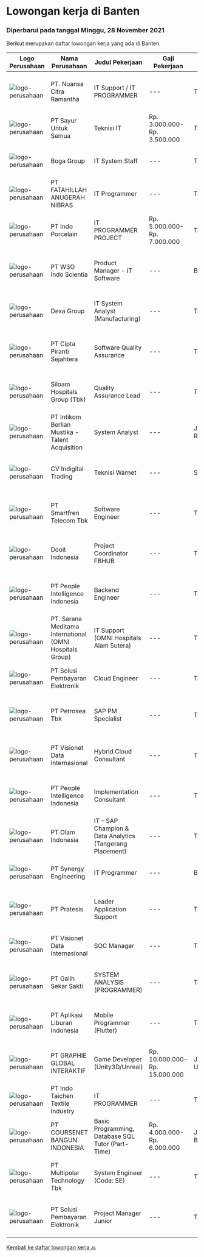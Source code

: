 
  # Lowongan kerja di Banten

  ### Diperbarui pada tanggal Minggu, 28 November 2021

  Berikut merupakan daftar lowongan kerja yang ada di Banten

  |Logo Perusahaan | Nama Perusahaan | Judul Pekerjaan | Gaji Pekerjaan | Lokasi | Deskripsi | Tanggal diunggah | Pranala |
  | -------------- | --------------- | --------------- | --------- | --------- | -------------- | ------- | ----------- |
  |![logo-perusahaan](https://image-service-cdn.seek.com.au/a877247070d46db1d65d21596203f928f55e475a/ee4dce1061f3f616224767ad58cb2fc751b8d2dc)|PT. Nuansa Citra Ramantha|IT Support / IT PROGRAMMER|---|Tangerang|IT TECHNICAL SUPPORT/PROGRAMMERNUANSA CITRA RAMANTHA, PTwww.ncr.co.idPT. Nuansa Citra Ramantha adalah perusahaan IT Nasional yang berfokus pada...|Kamis, 25 November 2021|https://www.jobstreet.co.id/id/job/it-support-it-programmer-3681957?token=0~d729a025-8f62-49e6-af8b-bd0d410d5981&sectionRank=1&jobId=jobstreet-id-job-3681957|
|![logo-perusahaan](https://image-service-cdn.seek.com.au/3a36cee411b97c1e63eadd3c496e1e5db121e954/ee4dce1061f3f616224767ad58cb2fc751b8d2dc)|PT Sayur Untuk Semua|Teknisi IT|Rp. 3.000.000-Rp. 3.500.000|Tangerang|Deskripsi Kerja antara lain sebagai berikut, Melakukan maintanance All Equipment IT (Hardware &amp; Software) Bertugas untuk Instalansi Equipment Baru...|Jumat, 26 November 2021|https://www.jobstreet.co.id/id/job/teknisi-it-3703108?token=0~d729a025-8f62-49e6-af8b-bd0d410d5981&sectionRank=2&jobId=jobstreet-id-job-3703108|
|![logo-perusahaan](https://image-service-cdn.seek.com.au/814eed81e799a808488d3efd6c004a2a005d77e1/ee4dce1061f3f616224767ad58cb2fc751b8d2dc)|Boga Group|IT System Staff|---|Tangerang|Memelihara dan memonitor akses, menu, promotion dll yang berkaitan dengan POS System. Membantu operational outlet mengenai kendala Software dan...|Kamis, 25 November 2021|https://www.jobstreet.co.id/id/job/it-system-staff-3701807?token=0~d729a025-8f62-49e6-af8b-bd0d410d5981&sectionRank=3&jobId=jobstreet-id-job-3701807|
|![logo-perusahaan](https://image-service-cdn.seek.com.au/ae94e3b41632c59bb558255047fa50596172df4b/ee4dce1061f3f616224767ad58cb2fc751b8d2dc)|PT FATAHILLAH ANUGERAH NIBRAS|IT Programmer|---|Tangerang|Requirement: Possessed at least Bachelor Degree of Information Technology Have at least 2 years experience as Programmer Have experience in developing...|Sabtu, 27 November 2021|https://www.jobstreet.co.id/id/job/it-programmer-3693687?token=0~d729a025-8f62-49e6-af8b-bd0d410d5981&sectionRank=4&jobId=jobstreet-id-job-3693687|
|![logo-perusahaan](https://image-service-cdn.seek.com.au/d028c09dc90aa664d79a914e1d81ca9bc0f2ab02/ee4dce1061f3f616224767ad58cb2fc751b8d2dc)|PT Indo Porcelain|IT PROGRAMMER PROJECT|Rp. 5.000.000-Rp. 7.000.000|Tangerang|Kualifikasi Minimal pendidikan S1 Informatika/Teknik Komputer/Management Informatika Maksimal usia 35 tahun Minimal pengalaman 1 tahun di Departemen...|Jumat, 26 November 2021|https://www.jobstreet.co.id/id/job/it-programmer-project-3693017?token=0~d729a025-8f62-49e6-af8b-bd0d410d5981&sectionRank=5&jobId=jobstreet-id-job-3693017|
|![logo-perusahaan](https://image-service-cdn.seek.com.au/84c7203596a92c21a00cf65c63f0e6534ef13a9b/ee4dce1061f3f616224767ad58cb2fc751b8d2dc)|PT W3O Indo Scientia|Product Manager - IT Software|---|Banten|Responsibilities Owner one/multiple product Be the subject matter expert in the area assigned Define product vision and strategy Work together with a...|Jumat, 26 November 2021|https://www.jobstreet.co.id/id/job/product-manager-it-software-3693170?token=0~d729a025-8f62-49e6-af8b-bd0d410d5981&sectionRank=6&jobId=jobstreet-id-job-3693170|
|![logo-perusahaan](https://image-service-cdn.seek.com.au/20eb5457edc7fd869c083282c179a130802d98a0/ee4dce1061f3f616224767ad58cb2fc751b8d2dc)|Dexa Group|IT System Analyst (Manufacturing)|---|Tangerang|Responsibilities: Assist in interpreting business documents and develop use cases for development team Analyze and translate business needs into...|Kamis, 25 November 2021|https://www.jobstreet.co.id/id/job/it-system-analyst-manufacturing-3701802?token=0~d729a025-8f62-49e6-af8b-bd0d410d5981&sectionRank=7&jobId=jobstreet-id-job-3701802|
|![logo-perusahaan](https://image-service-cdn.seek.com.au/60741e7a3abc8db47bedbe47f56ef4bd736728c4/ee4dce1061f3f616224767ad58cb2fc751b8d2dc)|PT Cipta Piranti Sejahtera|Software Quality Assurance|---|Tangerang|Qualifiqation : Candidate must possess at least Diploma, Bachelor's Degree, Master's Degree/Post Graduate Degree in Computer Science/Information...|Minggu, 28 November 2021|https://www.jobstreet.co.id/id/job/software-quality-assurance-3703553?token=0~d729a025-8f62-49e6-af8b-bd0d410d5981&sectionRank=8&jobId=jobstreet-id-job-3703553|
|![logo-perusahaan](https://image-service-cdn.seek.com.au/431745bcf5bb8f03b3acaed4042a9004c71690d6/ee4dce1061f3f616224767ad58cb2fc751b8d2dc)|Siloam Hospitals Group (Tbk)|Quality Assurance Lead|---|Tangerang|Job Description: In-charge of building testcases for given products Deep dive into product requirements and able to translate them into test cases and...|Sabtu, 27 November 2021|https://www.jobstreet.co.id/id/job/quality-assurance-lead-3694599?token=0~d729a025-8f62-49e6-af8b-bd0d410d5981&sectionRank=9&jobId=jobstreet-id-job-3694599|
|![logo-perusahaan](https://image-service-cdn.seek.com.au/a5ed087c91d94dac0c755515ba2459975f37a3de/ee4dce1061f3f616224767ad58cb2fc751b8d2dc)|PT Intikom Berlian Mustika - Talent Acquisition|System Analyst|---|Jakarta Raya|Job Description: Leading the whole team to make sure all process are on schedule Conduct business and user requirement analysis. Gain / maintain an...|Jumat, 26 November 2021|https://www.jobstreet.co.id/id/job/system-analyst-3693138?token=0~d729a025-8f62-49e6-af8b-bd0d410d5981&sectionRank=10&jobId=jobstreet-id-job-3693138|
|![logo-perusahaan](https://image-service-cdn.seek.com.au/360cf365ac099fecdadb8cddea7b3459f41f9bda/ee4dce1061f3f616224767ad58cb2fc751b8d2dc)|CV Indigital Trading|Teknisi Warnet|---|Serang|Responsibilities: Bertanggung jawab untuk kelancaran operasional warnet. Bertanggung jawab untuk networking/jaringan warnet. Bertanggung jawab atas...|Jumat, 26 November 2021|https://www.jobstreet.co.id/id/job/teknisi-warnet-3702899?token=0~d729a025-8f62-49e6-af8b-bd0d410d5981&sectionRank=11&jobId=jobstreet-id-job-3702899|
|![logo-perusahaan](https://image-service-cdn.seek.com.au/e33a62a047a936b13377186fb2f8be447b852b49/ee4dce1061f3f616224767ad58cb2fc751b8d2dc)|PT Smartfren Telecom Tbk|Software Engineer|---|Tangerang|Job Description: Understand business requirements and user expectations Coding development of the project Project deployment Manage agreed timeline to...|Sabtu, 27 November 2021|https://www.jobstreet.co.id/id/job/software-engineer-3688747?token=0~d729a025-8f62-49e6-af8b-bd0d410d5981&sectionRank=12&jobId=jobstreet-id-job-3688747|
|![logo-perusahaan](https://image-service-cdn.seek.com.au/ccbb4273251b29d6e874effb154c2f99de29bfa0/ee4dce1061f3f616224767ad58cb2fc751b8d2dc)|Dooit Indonesia|Project Coordinator FBHUB|---|Tangerang|Job DescriptionWe are currently recruiting a talented professional Technical Project Coordinator to join our team. If you love being part of a winning...|Sabtu, 27 November 2021|https://www.jobstreet.co.id/id/job/project-coordinator-fbhub-3688397?token=0~d729a025-8f62-49e6-af8b-bd0d410d5981&sectionRank=13&jobId=jobstreet-id-job-3688397|
|![logo-perusahaan](https://image-service-cdn.seek.com.au/68775c75fe0a61f23a6a7fc12f2c2795dd12ebf9/ee4dce1061f3f616224767ad58cb2fc751b8d2dc)|PT People Intelligence Indonesia|Backend Engineer|---|Tangerang|Candidate must possess at least Bachelor's Degree in Computer Science/Information Technology or equivalent. Required language(s): Bahasa Indonesia,...|Jumat, 26 November 2021|https://www.jobstreet.co.id/id/job/backend-engineer-3693012?token=0~d729a025-8f62-49e6-af8b-bd0d410d5981&sectionRank=14&jobId=jobstreet-id-job-3693012|
|![logo-perusahaan](https://image-service-cdn.seek.com.au/ba01f097e0c520c953cf9f5aadfe408828c338b1/ee4dce1061f3f616224767ad58cb2fc751b8d2dc)|PT. Sarana Meditama International (OMNI Hospitals Group)|IT Support (OMNI Hospitals Alam Sutera)|---|Tangerang|Uraian Tugas:1. Menerima, memprioritaskan dan menyelesaikan permintaan bantuan IT2. Membeli hardware IT, software dan hal-hal yang berhubungan dengan...|Senin, 22 November 2021|https://www.jobstreet.co.id/id/job/it-support-omni-hospitals-alam-sutera-3697905?token=0~d729a025-8f62-49e6-af8b-bd0d410d5981&sectionRank=15&jobId=jobstreet-id-job-3697905|
|![logo-perusahaan](https://image-service-cdn.seek.com.au/0401c56e928487d2f29123172ea6acb5d2a335c6/ee4dce1061f3f616224767ad58cb2fc751b8d2dc)|PT Solusi Pembayaran Elektronik|Cloud Engineer|---|Tangerang|Hi SPEcialpeople!SPE Solution sedang membuka peluang bagi kalian yang tertarik dengan Fintech Industry untuk bergabung menjadi bagian dari tim IT...|Sabtu, 27 November 2021|https://www.jobstreet.co.id/id/job/cloud-engineer-3694780?token=0~d729a025-8f62-49e6-af8b-bd0d410d5981&sectionRank=16&jobId=jobstreet-id-job-3694780|
|![logo-perusahaan](https://image-service-cdn.seek.com.au/0e6e22aa6336720fabfaefebd1a7c0553ce66a2c/ee4dce1061f3f616224767ad58cb2fc751b8d2dc)|PT Petrosea Tbk|SAP PM Specialist|---|Tangerang|Responsible in monitor, control, and maintaining data and information in CMMS and Asset Management; portal keeping update and accurate, optimizing...|Jumat, 26 November 2021|https://www.jobstreet.co.id/id/job/sap-pm-specialist-3702502?token=0~d729a025-8f62-49e6-af8b-bd0d410d5981&sectionRank=17&jobId=jobstreet-id-job-3702502|
|![logo-perusahaan](https://image-service-cdn.seek.com.au/7f00c3c4cf081180aeede06da509ec826da9430b/ee4dce1061f3f616224767ad58cb2fc751b8d2dc)|PT Visionet Data Internasional|Hybrid Cloud Consultant|---|Tangerang|Deskripsi pekerjaan: Mengelola pengembangan product Cloud untuk memastikan terciptanya perkembangan pangsa pasar perusahaan secara menyeluruh...|Jumat, 26 November 2021|https://www.jobstreet.co.id/id/job/hybrid-cloud-consultant-3687467?token=0~d729a025-8f62-49e6-af8b-bd0d410d5981&sectionRank=18&jobId=jobstreet-id-job-3687467|
|![logo-perusahaan](https://image-service-cdn.seek.com.au/68775c75fe0a61f23a6a7fc12f2c2795dd12ebf9/ee4dce1061f3f616224767ad58cb2fc751b8d2dc)|PT People Intelligence Indonesia|Implementation Consultant|---|Tangerang|Requirement: Candidate must possess at least Bachelor's Degree in Computer Science/Information Technology or equivalent Required language(s): English,...|Jumat, 26 November 2021|https://www.jobstreet.co.id/id/job/implementation-consultant-3692970?token=0~d729a025-8f62-49e6-af8b-bd0d410d5981&sectionRank=19&jobId=jobstreet-id-job-3692970|
|![logo-perusahaan](https://image-service-cdn.seek.com.au/7668f8ba6f215857c6b491a199a2476689c52d6a/ee4dce1061f3f616224767ad58cb2fc751b8d2dc)|PT Olam Indonesia|IT – SAP Champion & Data Analytics (Tangerang Placement)|---|Tangerang|Job Qualifications : Bachelor's Degree, preferably in Information Technology/Information System/Computer Science Minimum 3 years supporting corporate...|Kamis, 25 November 2021|https://www.jobstreet.co.id/id/job/it-sap-champion-data-analytics-tangerang-placement-3690858?token=0~d729a025-8f62-49e6-af8b-bd0d410d5981&sectionRank=20&jobId=jobstreet-id-job-3690858|
|![logo-perusahaan](https://image-service-cdn.seek.com.au/4b7d72b5a886227b06ccc748060904ce71bc4cb8/ee4dce1061f3f616224767ad58cb2fc751b8d2dc)|PT Synergy Engineering|IT Programmer|---|Banten|Requirements: 3+ years experience of web-app development using .Net, PHP Laravel, Postgresql Agile, humble, trustworthy, and a team player Rapid...|Rabu, 24 November 2021|https://www.jobstreet.co.id/id/job/it-programmer-3683928?token=0~d729a025-8f62-49e6-af8b-bd0d410d5981&sectionRank=21&jobId=jobstreet-id-job-3683928|
|![logo-perusahaan](https://image-service-cdn.seek.com.au/421c856f23940be4838215824b159b7a59690cd5/ee4dce1061f3f616224767ad58cb2fc751b8d2dc)|PT Pratesis|Leader Application Support|---|Tangerang|ObjectiveManage the performance of the Product Support Team and ensure that Service Level Agreements are achieved as set by the business. Ensure the...|Kamis, 25 November 2021|https://www.jobstreet.co.id/id/job/leader-application-support-3692029?token=0~d729a025-8f62-49e6-af8b-bd0d410d5981&sectionRank=22&jobId=jobstreet-id-job-3692029|
|![logo-perusahaan](https://image-service-cdn.seek.com.au/7f00c3c4cf081180aeede06da509ec826da9430b/ee4dce1061f3f616224767ad58cb2fc751b8d2dc)|PT Visionet Data Internasional|SOC Manager|---|Tangerang|Roles &amp; Responsibility: Lead and manage Security Operations Center Primarily responsible for security event monitoring, management and response...|Jumat, 26 November 2021|https://www.jobstreet.co.id/id/job/soc-manager-3687475?token=0~d729a025-8f62-49e6-af8b-bd0d410d5981&sectionRank=23&jobId=jobstreet-id-job-3687475|
|![logo-perusahaan](https://image-service-cdn.seek.com.au/fca2de65d69d1fdd1ffd673d075eb7eac1ba075d/ee4dce1061f3f616224767ad58cb2fc751b8d2dc)|PT Galih Sekar Sakti|SYSTEM ANALYSIS (PROGRAMMER)|---|Tangerang|Persyaratan:1.        Pendidikan S1 Komputer Akuntansi2.        Usia Maksimal 30 Tahun3.        Berpengalaman &amp; Menguasai System Akuntansi &amp;...|Kamis, 25 November 2021|https://www.jobstreet.co.id/id/job/system-analysis-programmer-3691467?token=0~d729a025-8f62-49e6-af8b-bd0d410d5981&sectionRank=24&jobId=jobstreet-id-job-3691467|
|![logo-perusahaan](https://image-service-cdn.seek.com.au/2ba51dcc75a5487dfad86edaf704ca8d7d4cbe70/ee4dce1061f3f616224767ad58cb2fc751b8d2dc)|PT Aplikasi Liburan Indonesia|Mobile Programmer (Flutter)|---|Tangerang|Requirements: Candidate must possess at least Diploma, Bachelor's Degree in any field. At least 1 Year(s) of working experience in Flutter Framework....|Sabtu, 27 November 2021|https://www.jobstreet.co.id/id/job/mobile-programmer-flutter-3688508?token=0~d729a025-8f62-49e6-af8b-bd0d410d5981&sectionRank=25&jobId=jobstreet-id-job-3688508|
|![logo-perusahaan](https://image-service-cdn.seek.com.au/2e9b30f32ffba0c2fa40f1f1fc980a1e7e39cf38/ee4dce1061f3f616224767ad58cb2fc751b8d2dc)|PT GRAPHIE GLOBAL INTERAKTIF|Game Developer (Unity3D/Unreal)|Rp. 10.000.000-Rp. 15.000.000|Jakarta Utara|Kualitifikasi: Diutamakan yang sudah berpengalaman dalam game development minimal 3 tahun Usia maksimal 40 tahun Pendidikan terakhir minimal D3...|Sabtu, 27 November 2021|https://www.jobstreet.co.id/id/job/game-developer-unity3d-unreal-3693866?token=0~d729a025-8f62-49e6-af8b-bd0d410d5981&sectionRank=26&jobId=jobstreet-id-job-3693866|
|![logo-perusahaan](https://image-service-cdn.seek.com.au/d27468ae5533bc19b08e389f88f1a7f2e90a1596/ee4dce1061f3f616224767ad58cb2fc751b8d2dc)|PT Indo Taichen Textile Industry|IT PROGRAMMER|---|Tangerang|Jobdesc: Handle Full Stack develop to departement request Develop, maintain and support web application existing &amp; new project Create a web...|Rabu, 24 November 2021|https://www.jobstreet.co.id/id/job/it-programmer-3699887?token=0~d729a025-8f62-49e6-af8b-bd0d410d5981&sectionRank=27&jobId=jobstreet-id-job-3699887|
|![logo-perusahaan](https://image-service-cdn.seek.com.au/38958c8a626230eb27553fe38ab5d8a8b5f66466/ee4dce1061f3f616224767ad58cb2fc751b8d2dc)|PT COURSENET BANGUN INDONESIA|Basic Programming, Database SQL Tutor (Part-Time)|Rp. 4.000.000-Rp. 6.000.000|Jakarta Barat|WE ARE LOOKING FOR CANDIDATE AS COACH FOR BASIC PROGRAMMING (C &amp; JAVA) AND SQL DATABASE.TEACHING TIME IS ONLY ON SATURDAY AND SUNDAY, OR WEEKDAYS...|Kamis, 25 November 2021|https://www.jobstreet.co.id/id/job/basic-programming-database-sql-tutor-part-time-3692248?token=0~d729a025-8f62-49e6-af8b-bd0d410d5981&sectionRank=28&jobId=jobstreet-id-job-3692248|
|![logo-perusahaan](https://image-service-cdn.seek.com.au/fac8ec91dcc0012b551a1f20f6d2707a1f7be282/ee4dce1061f3f616224767ad58cb2fc751b8d2dc)|PT Multipolar Technology Tbk|System Engineer (Code: SE)|---|Tangerang|Implementation of IBM Products (Systems &amp; Servers) Provide solution and design for IBM Products (Systems &amp; Servers) Provide High Availability...|Kamis, 25 November 2021|https://www.jobstreet.co.id/id/job/system-engineer-code%3A-se-3691887?token=0~d729a025-8f62-49e6-af8b-bd0d410d5981&sectionRank=29&jobId=jobstreet-id-job-3691887|
|![logo-perusahaan](https://image-service-cdn.seek.com.au/0401c56e928487d2f29123172ea6acb5d2a335c6/ee4dce1061f3f616224767ad58cb2fc751b8d2dc)|PT Solusi Pembayaran Elektronik|Project Manager Junior|---|Tangerang|Hi SPEcial People!We're looking for Project Manager Junior who passionate in Fintech Industry, update with technologies and able to work with the...|Kamis, 25 November 2021|https://www.jobstreet.co.id/id/job/project-manager-junior-3691500?token=0~d729a025-8f62-49e6-af8b-bd0d410d5981&sectionRank=30&jobId=jobstreet-id-job-3691500|


  [Kembali ke daftar lowongan kerja 🔙](../README.md#daftar-lowongan-kerja)
  